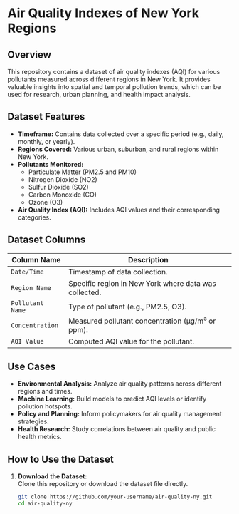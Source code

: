 # Air Quality Indexes of New York Regions  

## Overview  
This repository contains a dataset of air quality indexes (AQI) for various pollutants measured across different regions in New York. It provides valuable insights into spatial and temporal pollution trends, which can be used for research, urban planning, and health impact analysis.  

## Dataset Features  
- **Timeframe:** Contains data collected over a specific period (e.g., daily, monthly, or yearly).  
- **Regions Covered:** Various urban, suburban, and rural regions within New York.  
- **Pollutants Monitored:**  
  - Particulate Matter (PM2.5 and PM10)  
  - Nitrogen Dioxide (NO2)  
  - Sulfur Dioxide (SO2)  
  - Carbon Monoxide (CO)  
  - Ozone (O3)  
- **Air Quality Index (AQI):** Includes AQI values and their corresponding categories.  

## Dataset Columns  
| Column Name       | Description                                              |  
|-------------------|----------------------------------------------------------|  
| `Date/Time`       | Timestamp of data collection.                            |  
| `Region Name`     | Specific region in New York where data was collected.    |  
| `Pollutant Name`  | Type of pollutant (e.g., PM2.5, O3).                     |  
| `Concentration`   | Measured pollutant concentration (µg/m³ or ppm).         |  
| `AQI Value`       | Computed AQI value for the pollutant.                    |  

## Use Cases  
- **Environmental Analysis:** Analyze air quality patterns across different regions and times.  
- **Machine Learning:** Build models to predict AQI levels or identify pollution hotspots.  
- **Policy and Planning:** Inform policymakers for air quality management strategies.  
- **Health Research:** Study correlations between air quality and public health metrics.  

## How to Use the Dataset  
1. **Download the Dataset:**  
   Clone this repository or download the dataset file directly.  
   ```bash  
   git clone https://github.com/your-username/air-quality-ny.git  
   cd air-quality-ny  
